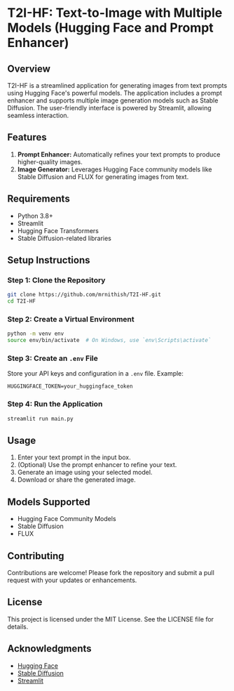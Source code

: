 # T2I-HF: Text-to-Image with Multiple Models (Hugging Face and Prompt Enhancer)

## Overview
T2I-HF is a streamlined application for generating images from text prompts using Hugging Face's powerful models. The application includes a prompt enhancer and supports multiple image generation models such as Stable Diffusion. The user-friendly interface is powered by Streamlit, allowing seamless interaction.

## Features
1. **Prompt Enhancer:** Automatically refines your text prompts to produce higher-quality images.
2. **Image Generator:** Leverages Hugging Face community models like Stable Diffusion and FLUX for generating images from text.


## Requirements
- Python 3.8+
- Streamlit
- Hugging Face Transformers
- Stable Diffusion-related libraries

## Setup Instructions
### Step 1: Clone the Repository
```bash
git clone https://github.com/mrnithish/T2I-HF.git
cd T2I-HF
```


### Step 2: Create a Virtual Environment
```bash
python -m venv env
source env/bin/activate  # On Windows, use `env\Scripts\activate`
```


### Step 3: Create an `.env` File
Store your API keys and configuration in a `.env` file. Example:
```env
HUGGINGFACE_TOKEN=your_huggingface_token
```

### Step 4: Run the Application
```bash
streamlit run main.py
```

## Usage
1. Enter your text prompt in the input box.
2. (Optional) Use the prompt enhancer to refine your text.
3. Generate an image using your selected model.
4. Download or share the generated image.

## Models Supported
- Hugging Face Community Models
- Stable Diffusion
- FLUX

## Contributing
Contributions are welcome! Please fork the repository and submit a pull request with your updates or enhancements.


## License
This project is licensed under the MIT License. See the LICENSE file for details.


## Acknowledgments
- [Hugging Face](https://huggingface.co/)
- [Stable Diffusion](https://stability.ai/)
- [Streamlit](https://streamlit.io/)

